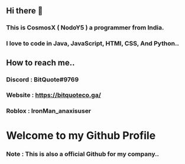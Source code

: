 ## Hi there 👋

### This is CosmosX ( NodoY5 ) a programmer from India.
### I love to code in Java, JavaScript, HTMl, CSS, And Python..

## How to reach me..

### Discord : BitQuote#9769
### Website : https://bitquoteco.ga/
### Roblox  : IronMan_anaxisuser

# Welcome to my Github Profile
### Note : This is also a official Github for my company..
